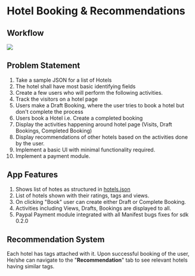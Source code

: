 # Hotel Booking & Recommendations

## Workflow
<img src='./hotelapp.gif'>

## Problem Statement
1.  Take a sample JSON for a list of Hotels
2.  The hotel shall have most basic identifying fields
3.  Create a few users who will perform the following activities.
4.  Track the visitors on a hotel page
6.  Users make a Draft Booking, where the user tries to book a hotel but don't complete the process
7.  Users book a Hotel i.e. Create a completed booking
8.  Display the activities happening around hotel page (Visits, Draft Bookings, Completed Booking)
9.  Display recommendations of other hotels based on the activities done by the user.
10. Implement a basic UI with minimal functionality required.
11. Implement a payment module.

## App Features
1. Shows list of hotes as structured in [hotels.json](https://github.com/jagzmz/HotelBookingRecomendation/blob/master/app/src/main/assets/hotels.json)
2. List of hotels shown with their ratings, tags and views.
3. On clicking "Book"  user can create either Draft or Complete Booking.
4. Activities including Views, Drafts, Bookings are displayed to all. 
5. Paypal Payment module integrated with all Manifest bugs fixes for sdk 0.2.0

## Recommendation System
Each hotel has tags attached with it. Upon successful booking of the user,
He/she can navigate to the "**Recommendation**" tab to see relevant hotels having similar tags.

